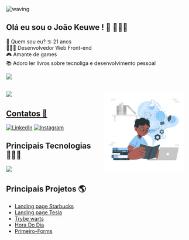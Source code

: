 ![waving](https://capsule-render.vercel.app/api?type=waving&height=200&text=JoãoKeuwe%20&fontAlignY=40&color=gradient)

 ## Olá eu sou o João Keuwe ! 👋 👨🏾‍💻 

 🔭 Quem sou eu? 
♋ 21 anos <br>
👨🏾‍💻 Desenvolvedor Web Front-end <br>
🎮 Amante de games <br>
📚 Adoro ler livros sobre tecnoliga e desenvolvimento pessoal <br>


<div>
 <a href="https://github.com/joaokeuwe">
<img height = "200em" src= "https://github-readme-stats.vercel.app/api?username=JoaoKeuwe&show_icons=true&theme=radical&include_all_commits=true&count_private=true"/>

</div>
 
 ## 
 
 <img height="200em" src="https://github-readme-stats.vercel.app/api/top-langs/?username=JoaoKeuwe&layout=compact&langs_count=7&theme=radical"/> 
 
 <img align='right' height='220' style="margin-right:17px" src='programmer.png.webp' alt='Programmer'>

<br>

## Contatos 📲

[![LinkedIn][2.2]][2] [![Instagram][3.2]][3]

[2.2]: https://s4.uupload.ir/files/linkedin_amwn.png
[3.2]: https://s4.uupload.ir/files/instagram_6djz.png
[4.2]: https://s4.uupload.ir/files/telegram_q47u.png

[2]: https://www.linkedin.com/in/joaokeuwe/
[3]: https://www.instagram.com/joao_keuwe

## Principais Tecnologias 👨🏾‍💻
<p>
<a href="https://skillicons.dev">
 <img src="https://skillicons.dev/icons?i=js,typescript,html,css,react,nodejs,mysql,mongodb,redux,bootstrap,docker,vscode,heroku,powershell,bash,linux,git,github&perline=9"/>
 </a>
</p>



## Principais Projetos 🌎
  
- [Landing page Starbucks](https://joaokeuwe.github.io/landingPage-starbucks/)
- [Landing page Tesla](https://joaokeuwe.github.io/Landing-Page-Tesla/)
- [Trybe warts](https://joaokeuwe.github.io/Project-Trybe-Warts/) 
- [Hora Do Dia](https://joaokeuwe.github.io/Hora-do-dia.github.io/) 
- [Primeiro-Forms](https://joaokeuwe.github.io/primeiro-forms.github.io/?)
  




